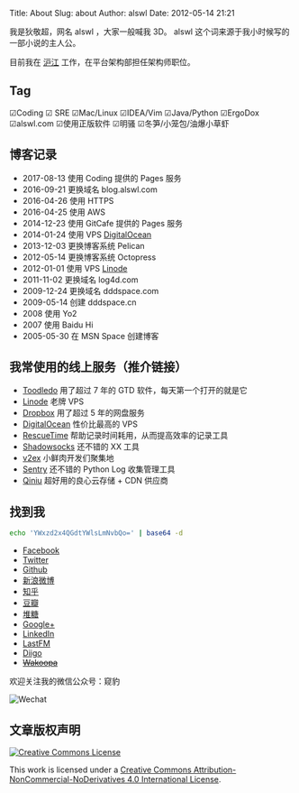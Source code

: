 Title: About
Slug: about
Author: alswl
Date: 2012-05-14 21:21

我是狄敬超，网名 alswl ，大家一般喊我 3D。
alswl 这个词来源于我小时候写的一部小说的主人公。

目前我在 [沪江](https://www.hujiang.com/) 工作，在平台架构部担任架构师职位。


## Tag

☑Coding ☑ SRE ☑Mac/Linux ☑IDEA/Vim ☑Java/Python ☑ErgoDox ☑alswl.com ☑使用正版软件 ☑明骚 ☑冬笋/小笼包/油爆小草虾


## 博客记录

*   2017-08-13 使用 Coding 提供的 Pages 服务
*   2016-09-21 更换域名 blog.alswl.com
*   2016-04-26 使用 HTTPS
*   2016-04-25 使用 AWS
*   2014-12-23 使用 GitCafe 提供的 Pages 服务
*   2014-01-24 使用 VPS [DigitalOcean](https://www.digitalocean.com/?refcode=7f0f1462316f)
*   2013-12-03 更换博客系统 Pelican
*   2012-05-14 更换博客系统 Octopress
*   2012-01-01 使用 VPS [Linode](https://www.linode.com/?r=7e51a136a0eca06c5f6474373f616bbdaa2b5b6c)
*   2011-11-02 更换域名 log4d.com
*   2009-12-24 更换域名 dddspace.com
*   2009-05-14 创建 dddspace.cn
*   2008 使用 Yo2
*   2007 使用 Baidu Hi
*   2005-05-30 在 MSN Space 创建博客


## 我常使用的线上服务（推介链接）

*   [Toodledo](http://www.toodledo.com/index.php?ref=td4d1aebdd0f59e) 用了超过 7 年的 GTD 软件，每天第一个打开的就是它
*   [Linode](http://www.linode.com/?r=7e51a136a0eca06c5f6474373f616bbdaa2b5b6c) 老牌 VPS
*   [Dropbox](http://db.tt/vQqCGcl) 用了超过 5 年的网盘服务
*   [DigitalOcean](https://www.digitalocean.com/?refcode=7f0f1462316f) 性价比最高的 VPS
*   [RescueTime](https://www.rescuetime.com/ref/1328871) 帮助记录时间耗用，从而提高效率的记录工具
*   [Shadowsocks](https://portal.shadowsocks.com.hk/aff.php?aff=4215) 还不错的 XX 工具
*   [v2ex](http://www.v2ex.com/?r=alswl) 小鲜肉开发们聚集地
*   [Sentry](https://getsentry.com/signup/r_D1W_/) 还不错的 Python Log 收集管理工具
*   [Qiniu](https://portal.qiniu.com/signup?code=3lktq7rq4uhxs) 超好用的良心云存储 + CDN 供应商


## 找到我

``` bash
echo 'YWxzd2x4QGdtYWlsLmNvbQo=' | base64 -d
```

*   [Facebook](https://www.facebook.com/alswl)
*   [Twitter](https://twitter.com/alswl/)
*   [Github](https://github.com/alswl/)
*   [新浪微博](http://weibo.com/alswlx)
*   [知乎](https://www.zhihu.com/people/alswl)
*   [豆瓣](http://www.douban.com/people/alswl/)
*   [堆糖](https://www.duitang.com/people/?user_id=1723564092)
*   [Google+](https://plus.google.com/+JasonTi?hl=zh_cn)
*   [LinkedIn](https://www.linkedin.com/in/jason-di-b4883928/)
*   [LastFM](http://cn.last.fm/user/alswl)
*   [Diigo](https://www.diigo.com/profile/alswlx)
*   <del>[Wakoopa](http://social.wakoopa.com/alswl)</del>

欢迎关注我的微信公众号：窥豹

![Wechat](https://ohsolnxaa.qnssl.com/upload_dropbox/201605/qrcode_for_gh_17e2f9c2caa4_258.jpg)


## 文章版权声明

[![Creative Commons License](https://ohsolnxaa.qnssl.com/upload_dropbox/temp/cc-by-nc-nd.png)](http://creativecommons.org/licenses/by-nc-nd/4.0/)

This work is licensed under a [Creative Commons Attribution-NonCommercial-NoDerivatives 4.0 International License](http://creativecommons.org/licenses/by-nc-nd/4.0/).

